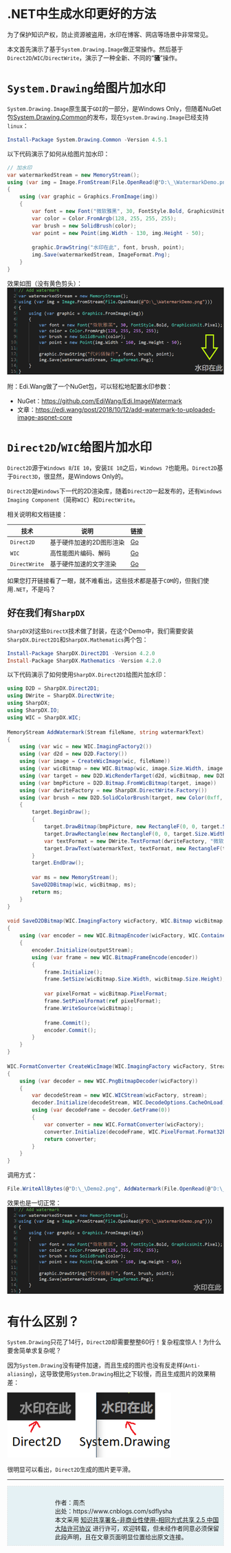 # .NET中生成水印更好的方法
为了保护知识产权，防止资源被盗用，水印在博客、网店等场景中非常常见。

本文首先演示了基于`System.Drawing.Image`做正常操作。然后基于`Direct2D`/`WIC`/`DirectWrite`，演示了一种全新、不同的“**骚**”操作。

# `System.Drawing`给图片加水印
`System.Drawing.Image`原生属于`GDI`的一部分，是Windows Only，但随着NuGet包[System.Drawing.Common](https://www.nuget.org/packages/System.Drawing.Common/)的发布，现在`System.Drawing.Image`已经支持`linux`：
```powershell
Install-Package System.Drawing.Common -Version 4.5.1
```
以下代码演示了如何从给图片加水印：
```C#
// 加水印
var watermarkedStream = new MemoryStream();
using (var img = Image.FromStream(File.OpenRead(@"D:\_\WatermarkDemo.png")))
{
    using (var graphic = Graphics.FromImage(img))
    {
        var font = new Font("微软雅黑", 30, FontStyle.Bold, GraphicsUnit.Pixel);
        var color = Color.FromArgb(128, 255, 255, 255);
        var brush = new SolidBrush(color);
        var point = new Point(img.Width - 130, img.Height - 50);

        graphic.DrawString("水印在此", font, brush, point);
        img.Save(watermarkedStream, ImageFormat.Png);
    }
}
```
效果如图（没有黄色剪头）：
![水印图片](./Demo.png)

附：Edi.Wang做了一个NuGet包，可以轻松地配置水印参数：
* NuGet：https://github.com/EdiWang/Edi.ImageWatermark
* 文章：https://edi.wang/post/2018/10/12/add-watermark-to-uploaded-image-aspnet-core

# `Direct2D`/`WIC`给图片加水印
`Direct2D`源于`Windows 8`/`IE 10`，安装`IE 10`之后，`Windows 7`也能用。`Direct2D`基于`Direct3D`，很显然，是Windows Only的。

`Direct2D`是`Windows`下一代的2D渲染库，随着`Direct2D`一起发布的，还有`Windows Imaging Component`（简称`WIC`）和`DirectWrite`。

相关说明和文档链接：

| 技术          | 说明                     | 链接                                                                                        |
|---------------|--------------------------|---------------------------------------------------------------------------------------------|
| `Direct2D`    | 基于硬件加速的2D图形渲染 | [Go](https://docs.microsoft.com/en-us/windows/desktop/direct2d/direct2d-portal)             |
| `WIC`         | 高性能图片编码、解码     | [Go](https://docs.microsoft.com/en-us/windows/desktop/wic/-wic-about-windows-imaging-codec) |
| `DirectWrite` | 基于硬件加速的文字渲染   | [Go](https://docs.microsoft.com/en-us/windows/desktop/directwrite/direct-write-portal)      |
如果您打开链接看了一眼，就不难看出，这些技术都是基于`COM`的，但我们使用`.NET`，不是吗？

## 好在我们有`SharpDX`
`SharpDX`对这些`DirectX`技术做了封装，在这个Demo中，我们需要安装`SharpDX.Direct2D1`和`SharpDX.Mathematics`两个包：
```powershell
Install-Package SharpDX.Direct2D1 -Version 4.2.0
Install-Package SharpDX.Mathematics -Version 4.2.0
```
以下代码演示了如何使用`SharpDX.Direct2D1`给图片加水印：
```csharp
using D2D = SharpDX.Direct2D1;
using DWrite = SharpDX.DirectWrite;
using SharpDX;
using SharpDX.IO;
using WIC = SharpDX.WIC;

MemoryStream AddWatermark(Stream fileName, string watermarkText)
{
    using (var wic = new WIC.ImagingFactory2())
    using (var d2d = new D2D.Factory())
    using (var image = CreateWicImage(wic, fileName))
    using (var wicBitmap = new WIC.Bitmap(wic, image.Size.Width, image.Size.Height, WIC.PixelFormat.Format32bppPBGRA, WIC.BitmapCreateCacheOption.CacheOnDemand))
    using (var target = new D2D.WicRenderTarget(d2d, wicBitmap, new D2D.RenderTargetProperties()))
    using (var bmpPicture = D2D.Bitmap.FromWicBitmap(target, image))
    using (var dwriteFactory = new SharpDX.DirectWrite.Factory())
    using (var brush = new D2D.SolidColorBrush(target, new Color(0xff, 0xff, 0xff, 0x7f)))
    {
        target.BeginDraw();
        {
            target.DrawBitmap(bmpPicture, new RectangleF(0, 0, target.Size.Width, target.Size.Height), 1.0f, D2D.BitmapInterpolationMode.Linear);
            target.DrawRectangle(new RectangleF(0, 0, target.Size.Width, target.Size.Height), brush);
            var textFormat = new DWrite.TextFormat(dwriteFactory, "微软雅黑", DWrite.FontWeight.Bold, DWrite.FontStyle.Normal, 30.0f);
            target.DrawText(watermarkText, textFormat, new RectangleF(target.Size.Width - 130, target.Size.Height - 50, int.MaxValue, int.MaxValue), brush);
        }
        target.EndDraw();

        var ms = new MemoryStream();
        SaveD2DBitmap(wic, wicBitmap, ms);
        return ms;
    }
}

void SaveD2DBitmap(WIC.ImagingFactory wicFactory, WIC.Bitmap wicBitmap, Stream outputStream)
{
    using (var encoder = new WIC.BitmapEncoder(wicFactory, WIC.ContainerFormatGuids.Png))
    {
        encoder.Initialize(outputStream);
        using (var frame = new WIC.BitmapFrameEncode(encoder))
        {
            frame.Initialize();
            frame.SetSize(wicBitmap.Size.Width, wicBitmap.Size.Height);

            var pixelFormat = wicBitmap.PixelFormat;
            frame.SetPixelFormat(ref pixelFormat);
            frame.WriteSource(wicBitmap);

            frame.Commit();
            encoder.Commit();
        }
    }
}

WIC.FormatConverter CreateWicImage(WIC.ImagingFactory wicFactory, Stream stream)
{
    using (var decoder = new WIC.PngBitmapDecoder(wicFactory))
    {
        var decodeStream = new WIC.WICStream(wicFactory, stream);
        decoder.Initialize(decodeStream, WIC.DecodeOptions.CacheOnLoad);
        using (var decodeFrame = decoder.GetFrame(0))
        {
            var converter = new WIC.FormatConverter(wicFactory);
            converter.Initialize(decodeFrame, WIC.PixelFormat.Format32bppPBGRA);
            return converter;
        }
    }
}
```
调用方式：
```csharp
File.WriteAllBytes(@"D:\_\Demo2.png", AddWatermark(File.OpenRead(@"D:\_\WatermarkDemo.png"), "水印在此").ToArray());
```
效果也是一切正常：
![水印图片2](./Demo2.png)

# 有什么区别？
`System.Drawing`只花了14行，`Direct2D`却需要整整60行！复杂程度惊人！为什么要舍简单求复杂呢？

因为`System.Drawing`没有硬件加速，而且生成的图片也没有反走样(`Anti-aliasing`)，这导致使用`System.Drawing`相比之下较慢，而且生成图片的效果稍差：

![比较-Direct2D更好](./Compare.png)

很明显可以看出，`Direct2D`生成的图片更平滑。

---
<p style="border: #e0e0e0 1px dashed; padding: 10px 10px 10px 110px; background: url(https://licensebuttons.net/l/by-nc-sa/2.5/cn/88x31.png) #e5f1f4 no-repeat 1% 50%; ">
  <br/>作者：周杰
  <br/>出处：https://www.cnblogs.com/sdflysha
  <br/>本文采用
    <a rel="license" href="https://creativecommons.org/licenses/by-nc-sa/2.5/cn/">知识共享署名-非商业性使用-相同方式共享 2.5 中国大陆许可协议</a>
    进行许可，欢迎转载，但未经作者同意必须保留此段声明，且在文章页面明显位置给出原文连接。
</p>